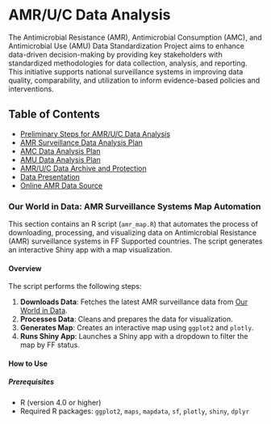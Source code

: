 # AMR/U/C Data Analysis

The Antimicrobial Resistance (AMR), Antimicrobial Consumption (AMC), and Antimicrobial Use (AMU) Data Standardization Project aims to enhance data-driven decision-making by providing key stakeholders with standardized methodologies for data collection, analysis, and reporting. This initiative supports national surveillance systems in improving data quality, comparability, and utilization to inform evidence-based policies and interventions.

## Table of Contents
- [Preliminary Steps for AMR/U/C Data Analysis](#preliminary_steps)
- [AMR Surveillance Data Analysis Plan](#amr_analysis)
- [AMC Data Analysis Plan](#amc_analysis)
- [AMU Data Analysis Plan](#amu_analysis)
- [AMR/U/C Data Archive and Protection](#data_archive)
- [Data Presentation](#data_presentation)
- [Online AMR Data Source](#Online_data)
  
### Our World in Data: AMR Surveillance Systems Map Automation
This section contains an R script (`amr_map.R`) that automates the process of downloading, processing, and visualizing data on Antimicrobial Resistance (AMR) surveillance systems in FF Supported countries. The script generates an interactive Shiny app with a map visualization.

#### Overview
The script performs the following steps:
1. **Downloads Data**: Fetches the latest AMR surveillance data from [Our World in Data](https://ourworldindata.org).
2. **Processes Data**: Cleans and prepares the data for visualization.
3. **Generates Map**: Creates an interactive map using `ggplot2` and `plotly`.
4. **Runs Shiny App**: Launches a Shiny app with a dropdown to filter the map by FF status.

#### How to Use

##### Prerequisites
- R (version 4.0 or higher)
- Required R packages: `ggplot2`, `maps`, `mapdata`, `sf`, `plotly`, `shiny`, `dplyr`
